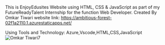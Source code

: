 This is EnjoyEdusites Website using HTML, CSS & JavaScript as part of my FutureReadyTalent Internship for the function Web Developer. 
Created By Omkar Tiwari
website link: https://ambitious-forest-02f1a2110.1.azurestaticapps.net/

Using Tools and Technology: Azure,Vscode,HTML,CSS,JavaScript
![Omkar Tiwari7](https://user-images.githubusercontent.com/76203729/188413097-22dd4ac2-83a8-4502-83cd-3d63842a1d12.jpg)

